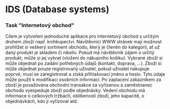 # IDS (Database systems)

### Task "Internetový obchod"

Cílem je vytvoření jednoduché aplikace pro internetový obchod s určitým druhem zboží např. knihkupectví. Návštěvníci WWW stránek mají možnost prohlížet si veškerý sortiment obchodu, který je členěn do kategorií, ať už daný produkt je skladem či nikoliv. Pokud má návštěvník zájem o určitý produkt, může si jej vybrat (vložení do nákupního košíku). Vybrané zboží si může objednat po zadání potřebných údajů (kontakt, doprava, ...). Zboží si může objednat pouze registrovaný uživatel, pokud uživatel nakupuje poprvé, musí se zaregistrovat a získá přihlašovací jméno a heslo. Tyto údaje může použit k modifikaci osobních informací. Po zaplacení zákazníkem za zboží je považována obchodní transakce za vyřízenou a zaměstnanec obchodu vyexpeduje zboží podle objednávky. Vedení obchodu má informace o celkových tržbách, oblíbenosti zboží, jeho kapacitě, o objednávkách, kdo ji vyřizoval atd.
